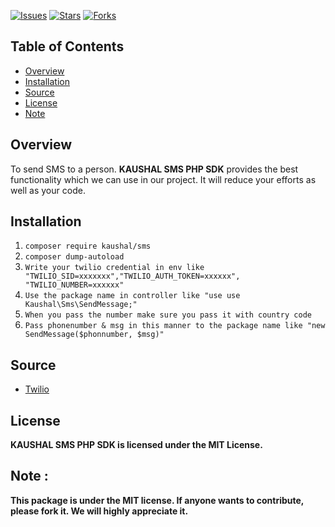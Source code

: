 [![Issues](https://img.shields.io/github/issues/kaushaljoshi09/sms-package)](https://github.com/kaushaljoshi09/sms-packagee/issues)
[![Stars](https://img.shields.io/github/stars/kaushaljoshi09/sms-package)](https://github.com/kaushaljoshi09/sms-packagee/stargazers)
[![Forks](https://img.shields.io/github/forks/kaushaljoshi09/sms-package)](https://github.com/kaushaljoshi09/sms-package/network/members)

## Table of Contents

- [Overview](#overview)
- [Installation](#installation)
- [Source](#source)
- [License](#license)
- [Note](#note)


## Overview

To send SMS to a person. <a href="https://github.com/kaushaljoshi09/sms-package"></a><b>KAUSHAL SMS PHP SDK</b></a> provides the best functionality which we can use in our project. It will reduce your efforts as well as your code.

## Installation

1.  `composer require kaushal/sms`
2.  `composer dump-autoload`
3.  `Write your twilio credential in env like "TWILIO_SID=xxxxxxx","TWILIO_AUTH_TOKEN=xxxxxx", "TWILIO_NUMBER=xxxxxx"`
4.  `Use the package name in controller like "use use Kaushal\Sms\SendMessage;"`
5.  `When you pass the number make sure you pass it with country code`
5.  `Pass phonenumber & msg in this manner to the package name like "new SendMessage($phonnumber, $msg)"`

## Source

- [Twilio](https://www.twilio.com/docs/sms/quickstart/php)

## License

<b><a href="https://github.com/kaushaljoshi09/sms-package"></a><b>KAUSHAL SMS PHP SDK</b></a> is licensed under the MIT License.</b>

## Note : 

<b>This package is under the MIT license. If anyone wants to contribute, please fork it. We will highly appreciate it.</b>
